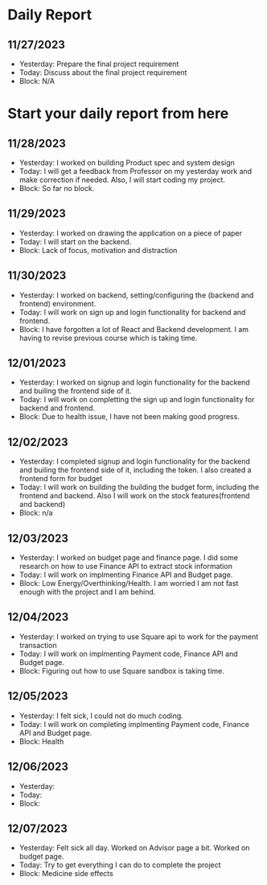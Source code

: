 # Daily Report
## 11/27/2023
* Yesterday: Prepare the final project requirement
* Today: Discuss about the final project requirement
* Block: N/A
# Start your daily report from here

## 11/28/2023
* Yesterday: I worked on building Product spec and system design
* Today: I will get a feedback from Professor on my yesterday work and make correction if needed. Also, I will start coding my project.
* Block: So far no block.

## 11/29/2023
* Yesterday: I worked on drawing the application on a piece of paper
* Today: I will start on the backend.
* Block: Lack of focus, motivation and distraction

## 11/30/2023
* Yesterday: I worked on backend, setting/configuring the (backend and frontend) environment. 
* Today: I will work on sign up and login functionality for backend and frontend.
* Block: I have forgotten a lot of React and Backend development. I am having to revise previous course which is taking time.

## 12/01/2023
* Yesterday: I worked on signup and login functionality for the backend and builing the frontend side of it.  
* Today: I will work on completting the sign up and login functionality for backend and frontend.
* Block: Due to health issue, I have not been making good progress.

## 12/02/2023
* Yesterday: I completed signup and login functionality for the backend and builing the frontend side of it, including the token. I also
            created a frontend form for budget 
* Today: I will work on building the building the budget form, including the frontend and backend. Also I will work on the stock features(frontend and backend)
* Block: n/a

## 12/03/2023
* Yesterday: I worked on budget page and finance page. I did some research on how to use Finance API to extract stock information
* Today: I will work on implmenting Finance API and Budget page.
* Block: Low Energy/Overthinking/Health. I am worried I am not fast enough with the project and I am behind.

## 12/04/2023
* Yesterday: I worked on trying to use Square api to work for the payment transaction
* Today: I will work on implmenting Payment code, Finance API and Budget page.
* Block: Figuring out how to use Square sandbox is taking time. 

## 12/05/2023
* Yesterday: I felt sick, I could not do much coding.
* Today: I will work on completing implmenting Payment code, Finance API and Budget page.
* Block: Health

## 12/06/2023
* Yesterday: 
* Today: 
* Block: 

## 12/07/2023
* Yesterday: Felt sick all day. Worked on Advisor page a bit. Worked on budget page. 
* Today: Try to get everything I can do to complete the project
* Block: Medicine side effects